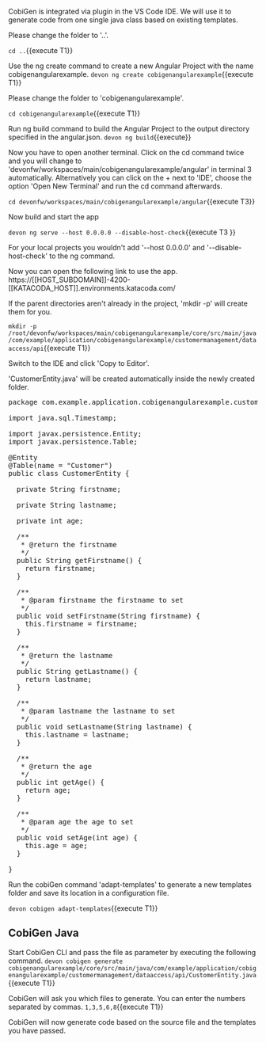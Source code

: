 CobiGen is integrated via plugin in the VS Code IDE. We will use it to generate code from one single java class based on existing templates.


Please change the folder to &#39;..&#39;.

`cd ..`{{execute T1}}


Use the ng create command to create a new Angular Project with the name cobigenangularexample.
`devon ng create cobigenangularexample`{{execute T1}}




Please change the folder to &#39;cobigenangularexample&#39;.

`cd cobigenangularexample`{{execute T1}}


Run ng build command to build the Angular Project to the output directory specified in the angular.json.
`devon ng build`{{execute}}
  



Now you have to open another terminal. Click on the cd command twice and you will change to &#39;devonfw/workspaces/main/cobigenangularexample/angular&#39; in terminal 3 automatically. Alternatively you can click on the + next to &#39;IDE&#39;, choose the option &#39;Open New Terminal&#39; and run the cd command afterwards. 


`cd devonfw/workspaces/main/cobigenangularexample/angular`{{execute T3}}


Now build and start the app
 

`devon ng serve --host 0.0.0.0 --disable-host-check`{{execute T3 }}

For your local projects you wouldn't add '--host 0.0.0.0' and '--disable-host-check' to the ng command.


Now you can open the following link to use the app. 
https://[[HOST_SUBDOMAIN]]-4200-[[KATACODA_HOST]].environments.katacoda.com/
 



If the parent directories aren't already in the project, 'mkdir -p' will create them for you. 

`mkdir -p /root/devonfw/workspaces/main/cobigenangularexample/core/src/main/java/com/example/application/cobigenangularexample/customermanagement/dataaccess/api`{{execute T1}}

Switch to the IDE and click 'Copy to Editor'. 

'CustomerEntity.java' will be created automatically inside the newly created folder.

<pre class="file" data-filename="devonfw/workspaces/main/cobigenangularexample/core/src/main/java/com/example/application/cobigenangularexample/customermanagement/dataaccess/api/CustomerEntity.java">
package com.example.application.cobigenangularexample.customermanagement.dataaccess.api;

import java.sql.Timestamp;

import javax.persistence.Entity;
import javax.persistence.Table;

@Entity
@Table(name = &#34;Customer&#34;)
public class CustomerEntity {

  private String firstname;

  private String lastname;

  private int age;

  /**
   * @return the firstname
   */
  public String getFirstname() {
    return firstname;
  }

  /**
   * @param firstname the firstname to set
   */
  public void setFirstname(String firstname) {
    this.firstname = firstname;
  }

  /**
   * @return the lastname
   */
  public String getLastname() {
    return lastname;
  }

  /**
   * @param lastname the lastname to set
   */
  public void setLastname(String lastname) {
    this.lastname = lastname;
  }

  /**
   * @return the age
   */
  public int getAge() {
    return age;
  }

  /**
   * @param age the age to set
   */
  public void setAge(int age) {
    this.age = age;
  }

}
</pre>



Run the cobiGen command 'adapt-templates' to generate a new templates folder and save its location in a configuration file.

`devon cobigen adapt-templates`{{execute T1}}




## CobiGen Java


Start CobiGen CLI and pass the file as parameter by executing the following command.
`devon cobigen generate cobigenangularexample/core/src/main/java/com/example/application/cobigenangularexample/customermanagement/dataaccess/api/CustomerEntity.java`{{execute T1}}

CobiGen will ask you which files to generate. You can enter the numbers separated by commas. 
`1,3,5,6,8`{{execute T1}}

CobiGen will now generate code based on the source file and the templates you have passed.


